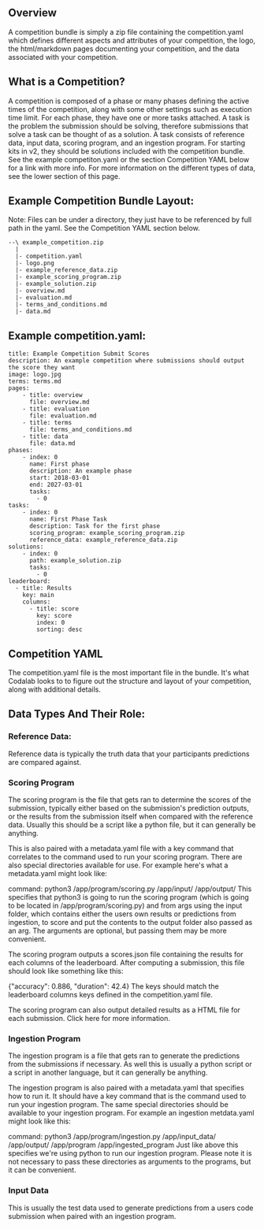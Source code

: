 ## Overview
A competition bundle is simply a zip file containing the competition.yaml which defines different aspects and attributes of your competition, the logo, the html/markdown pages documenting your competition, and the data associated with your competition.

## What is a Competition?
A competition is composed of a phase or many phases defining the active times of the competition, along with some other settings such as execution time limit. For each phase, they have one or more tasks attached. A task is the problem the submission should be solving, therefore submissions that solve a task can be thought of as a solution. A task consists of reference data, input data, scoring program, and an ingestion program. For starting kits in v2, they should be solutions included with the competition bundle. See the example competiton.yaml or the section Competition YAML below for a link with more info. For more information on the different types of data, see the lower section of this page.

## Example Competition Bundle Layout:

Note: Files can be under a directory, they just have to be referenced by full path in the yaml. See the Competition YAML section below.
```
--\ example_competition.zip
  |
  |- competition.yaml
  |- logo.png
  |- example_reference_data.zip
  |- example_scoring_program.zip
  |- example_solution.zip
  |- overview.md
  |- evaluation.md
  |- terms_and_conditions.md
  |- data.md
```

## Example competition.yaml:
```
title: Example Competition Submit Scores
description: An example competition where submissions should output the score they want
image: logo.jpg
terms: terms.md
pages:
    - title: overview
      file: overview.md
    - title: evaluation
      file: evaluation.md
    - title: terms
      file: terms_and_conditions.md
    - title: data
      file: data.md
phases:
    - index: 0
      name: First phase
      description: An example phase
      start: 2018-03-01
      end: 2027-03-01
      tasks:
        - 0
tasks:
    - index: 0
      name: First Phase Task
      description: Task for the first phase
      scoring_program: example_scoring_program.zip
      reference_data: example_reference_data.zip
solutions:
    - index: 0
      path: example_solution.zip
      tasks:
        - 0
leaderboard:
  - title: Results
    key: main
    columns:
      - title: score
        key: score
        index: 0
        sorting: desc
```

## Competition YAML
The competition.yaml file is the most important file in the bundle. It's what Codalab looks to to figure out the structure and layout of your competition, along with additional details. 

## Data Types And Their Role:
### Reference Data:
Reference data is typically the truth data that your participants predictions are compared against.

### Scoring Program
The scoring program is the file that gets ran to determine the scores of the submission, typically either based on the submission's prediction outputs, or the results from the submission itself when compared with the reference data. Usually this should be a script like a python file, but it can generally be anything.

This is also paired with a metadata.yaml file with a key command that correlates to the command used to run your scoring program. There are also special directories available for use. For example here's what a metadata.yaml might look like:

command: python3 /app/program/scoring.py /app/input/ /app/output/
This specifies that python3 is going to run the scoring program (which is going to be located in /app/program/scoring.py) and from args using the input folder, which contains either the users own results or predictions from ingestion, to score and put the contents to the output folder also passed as an arg. The arguments are optional, but passing them may be more convenient.

The scoring program outputs a scores.json file containing the results for each columns of the leaderboard. After computing a submission, this file should look like something like this:

{"accuracy": 0.886, "duration": 42.4}
The keys should match the leaderboard columns keys defined in the competition.yaml file.

The scoring program can also output detailed results as a HTML file for each submission. Click here for more information.

### Ingestion Program
The ingestion program is a file that gets ran to generate the predictions from the submissions if necessary. As well this is usually a python script or a script in another language, but it can generally be anything.

The ingestion program is also paired with a metadata.yaml that specifies how to run it. It should have a key command that is the command used to run your ingestion program. The same special directories should be available to your ingestion program. For example an ingestion metdata.yaml might look like this:

command: python3 /app/program/ingestion.py /app/input_data/ /app/output/ /app/program /app/ingested_program
Just like above this specifies we're using python to run our ingestion program. Please note it is not necessary to pass these directories as arguments to the programs, but it can be convenient.

### Input Data
This is usually the test data used to generate predictions from a users code submission when paired with an ingestion program.
